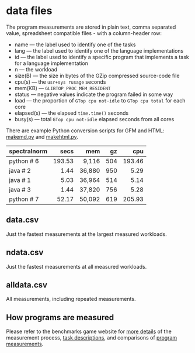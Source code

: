 data files
==========

The program measurements are stored in plain text, comma separated value, spreadsheet compatible files - with a column-header row:

- name — the label used to identify one of the tasks
- lang — the label used to identify one of the language implementations
- id — the label used to identify a specific program that implements a task for a language implementation
- n — the workload
- size(B) — the size in bytes of the GZip compressed source-code file
- cpu(s) — the `usr+sys rusage` seconds
- mem(KB) — `GLIBTOP_PROC_MEM_RESIDENT` 
- status — negative values indicate the program failed in some way
- load — the proportion of `GTop cpu not-idle` to `GTop cpu total` for each core
- elapsed(s) — the elapsed `time.time()` seconds
- busy(s) — total `GTop cpu not-idle` elapsed seconds from all cores


There are example Python conversion scripts for GFM and HTML: [makemd.py](data/makemd.py) and [makehtml.py](data/makehtml.py).

| spectralnorm | secs | mem | gz | cpu | 
| :------ | -----: | -----: | -----: | -----: |  
| python&nbsp;#&nbsp;6 | 193.53 | 9,116 | 504 | 193.46 |
| java&nbsp;#&nbsp;2 | 1.44 | 36,880 | 950 | 5.29 |
| java&nbsp;#&nbsp;1 | 5.03 | 36,964 | 514 | 5.14 |
| java&nbsp;#&nbsp;3 | 1.44 | 37,820 | 756 | 5.28 |
| python&nbsp;#&nbsp;7 | 52.17 | 50,092 | 619 | 205.93 |


data.csv
--------

Just the fastest measurements at the largest measured workloads.

ndata.csv
---------

Just the fastest measurements at all measured workloads.


alldata.csv
-----------

All measurements, including repeated measurements.


How programs are measured
-------------------------

Please refer to the benchmarks game website for [more details](https://benchmarksgame-team.pages.debian.net/benchmarksgame/how-programs-are-measured.html) of the measurement process, [task descriptions](https://benchmarksgame-team.pages.debian.net/benchmarksgame/description/summary.html), and comparisons of [program measurements](https://benchmarksgame-team.pages.debian.net/benchmarksgame/which-programs-are-fastest.html).



